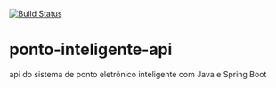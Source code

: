 [![Build Status](https://travis-ci.com/ArthurTogni/ponto-inteligente-api.svg?branch=master)](https://travis-ci.com/ArthurTogni/ponto-inteligente-api)
# ponto-inteligente-api
api do sistema de ponto eletrônico inteligente com Java e Spring Boot
